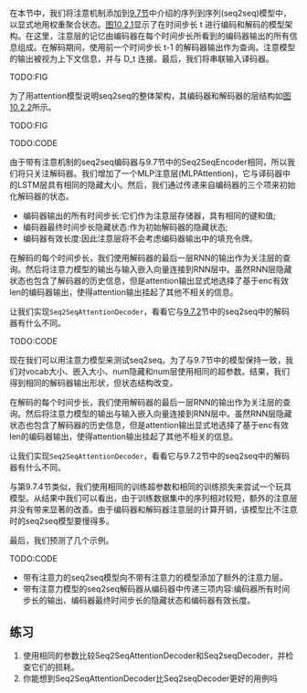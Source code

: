 

<!--
 * @version:
 * @Author:  StevenJokes https://github.com/StevenJokes
 * @Date: 2020-07-03 19:33:12
 * @LastEditors:  StevenJokes https://github.com/StevenJokes
 * @LastEditTime: 2020-07-03 19:42:11
 * @Description:
 * @TODO::
 * @Reference:http://preview.d2l.ai/d2l-en/PR-1102/chapter_attention-mechanisms/seq2seq-attention.html
-->

#
在本节中，我们将注意机制添加到[9.7节](http://preview.d2l.ai/d2l-en/PR-1102/chapter_recurrent-modern/seq2seq.html#sec-seq2seq)中介绍的序列到序列(seq2seq)模型中，以显式地用权重聚合状态。[图10.2.1](http://preview.d2l.ai/d2l-en/PR-1102/chapter_attention-mechanisms/seq2seq-attention.html#fig-s2s-attention)显示了在时间步长 t 进行编码和解码的模型架构。在这里，注意层的记忆由编码器在每个时间步长所看到的编码器输出的所有信息组成。在解码期间，使用前一个时间步长 t-1 的解码器输出作为查询。注意模型的输出被视为上下文信息，并与 D_t 连接。最后，我们将串联输入译码器。

TODO:FIG

为了用attention模型说明seq2seq的整体架构，其编码器和解码器的层结构如[图10.2.2](http://preview.d2l.ai/d2l-en/PR-1102/chapter_attention-mechanisms/seq2seq-attention.html#fig-s2s-attention-details)所示。

TODO:FIG

TODO:CODE

由于带有注意机制的seq2seq编码器与9.7节中的Seq2SeqEncoder相同，所以我们将只关注解码器。我们增加了一个MLP注意层(MLPAttention)，它与译码器中的LSTM层具有相同的隐藏大小。然后，我们通过传递来自编码器的三个项来初始化解码器的状态。

- 编码器输出的所有时间步长:它们作为注意层存储器，具有相同的键和值;
- 编码器最终时间步长隐藏状态:作为初始解码器的隐藏状态;
- 编码器有效长度:因此注意层将不会考虑编码器输出中的填充令牌。

在解码的每个时间步长，我们使用解码器的最后一层RNN的输出作为关注层的查询。然后将注意力模型的输出与输入嵌入向量连接到RNN层中。虽然RNN层隐藏状态也包含了解码器的历史信息，但是attention输出显式地选择了基于enc有效len的编码器输出，使得attention输出挂起了其他不相关的信息。

让我们实现`Seq2SeqAttentionDecoder`，看看它与[9.7.2](http://preview.d2l.ai/d2l-en/PR-1102/chapter_recurrent-modern/seq2seq.html#sec-seq2seq-decoder)节中的seq2seq中的解码器有什么不同。

TODO:CODE

现在我们可以用注意力模型来测试seq2seq。为了与9.7节中的模型保持一致，我们对vocab大小、嵌入大小、num隐藏和num层使用相同的超参数。结果，我们得到相同的解码器输出形状，但状态结构改变。

在解码的每个时间步长，我们使用解码器的最后一层RNN的输出作为关注层的查询。然后将注意力模型的输出与输入嵌入向量连接到RNN层中。虽然RNN层隐藏状态也包含了解码器的历史信息，但是attention输出显式地选择了基于enc有效len的编码器输出，使得attention输出挂起了其他不相关的信息。

让我们实现`Seq2SeqAttentionDecoder`，看看它与9.7.2节中的seq2seq中的解码器有什么不同。

与第9.7.4节类似，我们使用相同的训练超参数和相同的训练损失来尝试一个玩具模型。从结果中我们可以看出，由于训练数据集中的序列相对较短，额外的注意层并没有带来显著的改善。由于编码器和解码器注意层的计算开销，该模型比不注意时的seq2seq模型要慢得多。

最后，我们预测了几个示例。

TODO:CODE

- 带有注意力的seq2seq模型向不带有注意力的模型添加了额外的注意力层。
- 带有注意力模型的seq2seq解码器从编码器中传递三项内容:编码器所有时间步长的输出、编码器最终时间步长的隐藏状态和编码器有效长度。

## 练习

1. 使用相同的参数比较Seq2SeqAttentionDecoder和Seq2seqDecoder，并检查它们的损耗。
1. 你能想到Seq2SeqAttentionDecoder比Seq2seqDecoder更好的用例吗
